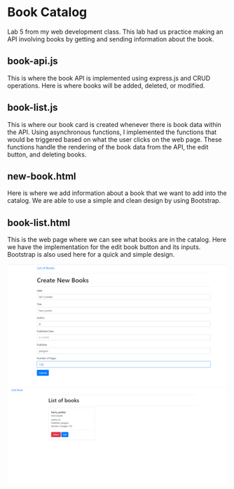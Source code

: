 # Book Catalog
Lab 5 from my web development class. This lab had us practice making an API involving books by getting and sending information about the book.

## book-api.js
This is where the book API is implemented using express.js and CRUD operations. Here is where books will be added, deleted, or modified.

## book-list.js
This is where our book card is created whenever there is book data within the API. Using asynchronous functions, I implemented the functions that would be triggered based on what the user clicks on the web page. These functions handle the rendering of the book data from the API, the edit button, and deleting books.

## new-book.html
Here is where we add information about a book that we want to add into the catalog. We are able to use a simple and clean design by using Bootstrap.

## book-list.html
This is the web page where we can see what books are in the catalog. Here we have the implementation for the edit book button and its inputs. Bootstrap is also used here for a quick and simple design.

<img src="demo.png" width=500>
<br>
<img src="demo2.png" width=500>
